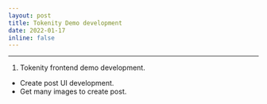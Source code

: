 ```yaml
---
layout: post
title: Tokenity Demo development
date: 2022-01-17
inline: false
---
```


***

1. Tokenity frontend demo development.
  * Create post UI development.
  * Get many images to create post.